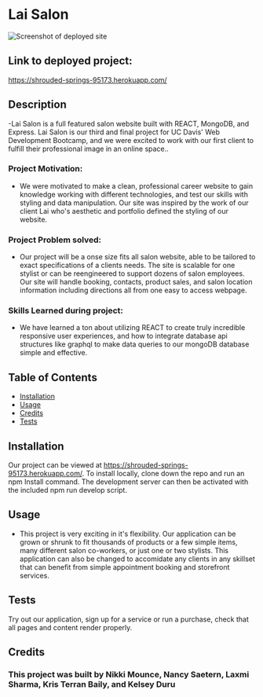 # Lai Salon
![Screenshot of deployed site]('https://lh3.googleusercontent.com/9vfM3x3ujfKoSPvG2KtETGfxwVpNH19BJQsPD82_yy8KvtOunlJyU6l4CnGWby_lw1Xai_XT0MuXUtUUMsOLUfcyDo1L2UpgOyenlHNWhP9Ohhiu4KO5WNnzPjV4ZufGUOt9YqQzEs0VuVsvHrQu87kGekrlZ5f5S5rxmnLAW0TtNXAnJ78KmaiynvhRuAvOLCrLPykQ_Idd3RldkEQIj0YVf0WV7e9kKdyzQ87iwiOv_PNo9ghOTKdOpGKWQdztVgYHbKhwMGaVn9R5QspY2ariw2ChQC7cmsTNSyv5vmdOQ-zTkC8sEB5AYDdHZQ11gslWnqmwvkmXUtrVIIX-s5K3Df3EMTTFyS5hMYHirBrXMCGexzmtj6hnOLIJxsWKv8wUZBOHYOs2vaNMOWSX3kt-4ow9bLrXH-SeRUMZwodxY_OdRD_Bik9K3KaOyx8whzDcEge2NJAXmdKGBdHEOTQugBrmgkPXtaJqI2SC4JztMMD-tyMa-7rcN7CzygA7md5s0F9fBBH5QDyYro6AN6lTyhTHwz6PM-On1itfqS7ftmazLH9rEgWpP-chIekaw_p2qnX895bQnkSRSpb5X2n0twFurDr1Yke8rLtSBP9x8Vz7VYI7v1oxhk6sgeyyf1tJRturCbBqa7FRC3qS1OaJDqkNzTLPn6nT76ZncbnepzraXfXpSa-JYueH4pbo0aKsoThE3Gk3568bwkHgfv2-=w1736-h768-no?authuser=0')
## Link to deployed project:
https://shrouded-springs-95173.herokuapp.com/

## Description
-Lai Salon is a full featured salon website built with REACT, MongoDB, and Express. Lai Salon is our third and final project for UC Davis' Web Development Bootcamp, and we were excited to work with our first client to fulfill their professional image in an online space..

### Project Motivation:
- We were motivated to make a clean, professional career website to gain knowledge working with different technologies, and test our skills with styling and data manipulation. Our site was inspired by the work of our client Lai who's aesthetic and portfolio defined the styling of our website.

### Project Problem solved:
- Our project will be a onse size fits all salon website, able to be tailored to exact specifications of a clients needs. The site is scalable for one stylist or can be reengineered to support dozens of salon employees. Our site will handle booking, contacts, product sales, and salon location information including directions all from one easy to access webpage.

### Skills Learned during project:
- We have learned a ton about utilizing REACT to create truly incredible responsive user experiences, and how to integrate database api structures like graphql to make data queries to our mongoDB database simple and effective.

## Table of Contents
- [Installation](#installation)
- [Usage](#usage)
- [Credits](#credits)
- [Tests](#Tests)

## Installation
Our project can be viewed at https://shrouded-springs-95173.herokuapp.com/. To install locally, clone down the repo and run an npm Install command. The development server can then be activated with the included npm run develop script.

## Usage
- This project is very exciting in it's flexibility. Our application can be grown or shrunk to fit thousands of products or a few simple items, many different salon co-workers, or just one or two stylists. This application can also be changed to accomidate any clients in any skillset that can benefit from simple appointment booking and storefront services.

## Tests
Try out our application, sign up for a service or run a purchase, check that all pages and content render properly.
## Credits
### This project was built by Nikki Mounce, Nancy Saetern, Laxmi Sharma, Kris Terran Baily, and Kelsey Duru
